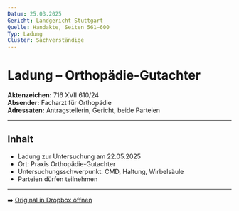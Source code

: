 ```yaml
---
Datum: 25.03.2025
Gericht: Landgericht Stuttgart
Quelle: Handakte, Seiten 561–600
Typ: Ladung
Cluster: Sachverständige
---
```


# Ladung – Orthopädie-Gutachter

**Aktenzeichen:** 716 XVII 610/24  
**Absender:** Facharzt für Orthopädie  
**Adressaten:** Antragstellerin, Gericht, beide Parteien  

---

## Inhalt
- Ladung zur Untersuchung am 22.05.2025  
- Ort: Praxis Orthopädie-Gutachter  
- Untersuchungsschwerpunkt: CMD, Haltung, Wirbelsäule  
- Parteien dürfen teilnehmen  

---

➡️ [Original in Dropbox öffnen](https://www.dropbox.com/scl/fi/obaal6mb9o7g0utrnatl8/20250801_Handakte-nur-gerichtlich.pdf?dl=0)
